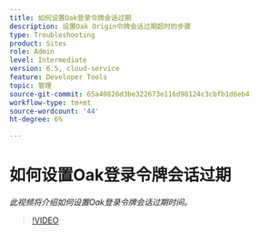 ```yaml
---
title: 如何设置Oak登录令牌会话过期
description: 设置Oak Origin令牌会话过期超时的步骤
type: Troubleshooting
product: Sites
role: Admin
level: Intermediate
version: 6.5, cloud-service
feature: Developer Tools
topic: 管理
source-git-commit: 65a40826d3be322673e116d98124c3cbfb1d6eb4
workflow-type: tm+mt
source-wordcount: '44'
ht-degree: 6%

---
```


# 如何设置Oak登录令牌会话过期

*此视频将介绍如何设置Oak登录令牌会话过期时间。*

>[!VIDEO](https://video.tv.adobe.com/v/335468?quality=9&learn=on)
